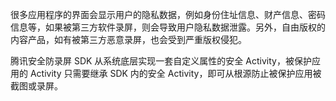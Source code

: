 很多应用程序的界面会显示用户的隐私数据，例如身份住址信息、财产信息、密码信息等，如果被第三方软件录屏，则会导致用户隐私数据泄露。另外，自由版权的内容产品，如有被第三方恶意录屏，也会受到严重版权侵犯。

腾讯安全防录屏 SDK 从系统底层实现一套自定义属性的安全 Activity，被保护应用的 Activity 只需要继承 SDK 内的安全 Activity，即可从根源防止被保护应用被截图或录屏。


